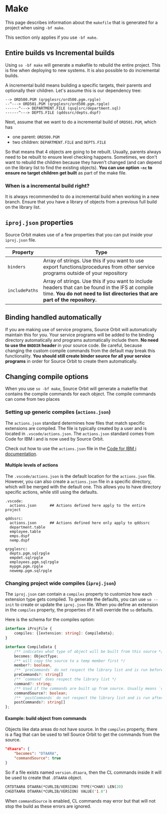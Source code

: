 # Make

This page describes information about the `makefile` that is generated for a project when using `-bf make`.

This section only applies if you use `-bf make`.

## Entire builds vs Incremental builds

Using `so -bf make` will generate a makefile to rebuild the entire project. This is fine when deploying to new systems. It is also possible to do incremental builds.

A incremental build means building a specific targets, their parents and optionally their children. Let's assume this is our dependency tree:

```
--> ORD500.PGM (qrpglesrc/ord500.pgm.rpgle)
--^---> ORD501.PGM (qrpglesrc/ord500.pgm.rpgle)
------^---> DEPARTMENT.FILE (qsqlsrc/department.sql)
------^---> DEPTS.FILE (qddssrc/depts.dspf)
```

Next, assume that we want to do a incremental build of `ORD501.PGM`, which has

* one parent: `ORD500.PGM`
* two children: `DEPARTMENT.FILE` and `DEPTS.FILE`

So that means that 4 objects are going to be rebuilt. Usually, parents always need to be rebuilt to ensure level checking happens. Sometimes, we don't want to rebuild the children because they haven't changed (and can depend on the library list to find the existing objects). **You can use option `-nc` to ensure no target children get built** as part of the make file.

### When is a incremental build right?

It is always recommended to do a incremental build when working in a new branch. Ensure that you have a library of objects from a previous full build on the library list.

## `iproj.json` properties

Source Orbit makes use of a few properties that you can put inside your `iproj.json` file.

| Property       | Type                                                                                                                             |
| -------------- | -------------------------------------------------------------------------------------------------------------------------------- |
| `binders`      | Array of strings. Use this if you want to use export functions/procedures from other service programs outside of your repository |
| `includePaths` | Array of strings. Use this if you want to include headers that can be found in the IFS at compile time. **You do not need to list directories that are part of the repository.** |

## Binding handled automatically

If you are making use of service programs, Source Orbit will automatically maintain this for you. Your service programs will be added to the binding directory automatically and programs automatically include them. **No need to use the `BNDDIR` header** in your source code. Be careful, because changing the custom compile commands from the default may break this functionality. **You should still create binder source for all your service programs** in order for Source Orbit to create them automatically.

## Changing compile options

When you use `so -bf make`, Source Orbit will generate a makefile that contains the compile commands for each object. The compile commands can come from two places

### Setting up generic compiles (`actions.json`)

The `actions.json` standard determines how files that match specific extensions are compiled. The file is typically created by a user and is located in `.vscode/actions.json`. The `actions.json` standard comes from Code for IBM i and is now used by Source Orbit.

Check out how to use the `actions.json` file in the [Code for IBM i documentation](https://codefori.github.io/docs/developing/local/actions/).

#### Multiple levels of actions

The `.vscode/actions.json` is the default location for the `actions.json` file. However, you can also create a `actions.json` file in a specific directory, which will be merged with the default one. This allows you to have directory specific actions, while still using the defaults.

```
.vscode:
  actions.json      ## Actions defined here apply to the entire project

qddssrc:
  actions.json      ## Actions defined here only apply to qddssrc
  department.table
  employee.table
  emps.dspf
  nemp.dspf

qrpglesrc:
  depts.pgm.sqlrpgle
  empdet.sqlrpgle
  employees.pgm.sqlrpgle
  mypgm.pgm.rpgle
  newemp.pgm.sqlrpgle
```

### Changing project wide compiles (`iproj.json`)

The `iproj.json` can contain a `compiles` property to customize how each extension type gets compiled. To generate the defaults, you can use `so --init` to create or update the `iproj.json` file. When you define an extension in the `compiles` property, the properties of it will override the `so` defaults.

Here is the schema for the compiles option:

```ts
interface iProjFile {
	compiles: {[extension: string]: CompileData};
}

interface CompileData {
	/** indicates what type of object will be built from this source */
	becomes: ObjectType;
	/** will copy the source to a temp member first */
	member?: boolean,
	/** `preCommands` do not respect the library list and is run before 'command' */
	preCommands?: string[]
	/** `command` does respect the library list */
	command?: string;
	/** Used if the commands are built up from source. Usually means `command` and `commands` is blank */
	commandSource?: boolean;
	/** `postCommands` do not respect the library list and is run after 'command' */
	postCommands?: string[]
};
```

#### Example: build object from commands

Objects like data areas do not have source. In the `compiles` property, there is a flag that can be used to tell Source Orbit to get the commands from the source.

```json
"dtaara": {
	"becomes": "DTAARA",
	"commandSource": true
}
```

So if a file exists named `version.dtaara`, then the CL commands inside it will be used to create that `.DTAARA` object.

```cl
CRTDTAARA DTAARA(*CURLIB/VERSION) TYPE(*CHAR) LEN(20)
CHGDTAARA DTAARA(*CURLIB/VERSION) VALUE('1.0')
```

When `commandSource` is enabled, CL commands may error but that will not stop the build as these errors are ignored.
